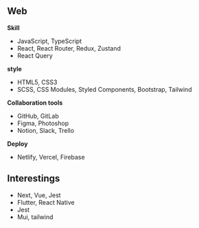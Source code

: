 ## Web
**Skill**
<br />
- JavaScript, TypeScript
- React, React Router, Redux, Zustand
- React Query

**style**
<br />
- HTML5, CSS3
- SCSS, CSS Modules, Styled Components, Bootstrap, Tailwind

**Collaboration tools**
<br />
- GitHub, GitLab
- Figma, Photoshop
- Notion, Slack, Trello

**Deploy**
<br />
- Netlify, Vercel, Firebase


## Interestings
- Next, Vue, Jest
- Flutter, React Native
- Jest
- Mui, tailwind
  

<!--
**laurenCho9/laurenCho9** is a ✨ _special_ ✨ repository because its `README.md` (this file) appears on your GitHub profile.

Here are some ideas to get you started:

- 🔭 I’m currently working on ...
- 🌱 I’m currently learning ...
- 👯 I’m looking to collaborate on ...
- 🤔 I’m looking for help with ...
- 💬 Ask me about ...
- 📫 How to reach me: ...
- 😄 Pronouns: ...
- ⚡ Fun fact: ...
-->
